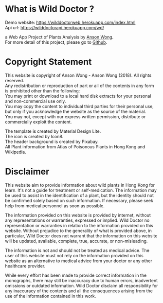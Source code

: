 # What is Wild Doctor ?
Demo website: https://wilddoctorweb.herokuapp.com/index.html<br>
Api url: https://wilddoctorapi.herokuapp.com/wd/<p>
a Web App Project of Plants Analysis by <a href="https://projectyuen.com">Anson Wong</a>.<br>
For more detail of this project, please go to <a href="https://github.com/YuenHK/Will-Doctor">Github</a>.<p>

# Copyright Statement
This website is copyright of Anson Wong - Anson Wong (2018). All rights reserved.<br>
Any redistribution or reproduction of part or all of the contents in any form is prohibited other than the following:<br>
You may print or download to a local hard disk extracts for your personal and non-commercial use only.<br>
You may copy the content to individual third parties for their personal use, but only if you acknowledge the website as the source of the material.<br>
You may not, except with our express written permission, distribute or commercially exploit the content.<p>
The template is created by Material Design Lite.<br>
The icon is created by Icon8.<br>
The header background is created by Pixabay.<br>
All Plant information from Atlas of Poisonous Plants in Hong Kong and Wikipedia.<p>

# Disclaimer
This website aim to provide information about wild plants in Hong Kong for learn. It's not  a guide for treatment or self-medication. The information may be used to assist in the identification of a plant, but the identity should not be confirmed solely based on such information. If necessary, please seek help from medical personnel as soon as possible.<p>
The information provided on this website is provided by internet, without any representations or warranties, expressed or implied. Wild Doctor no representation or warranties in relation to the information provided on this website. Without prejudice to the generality of what is provided above, in particular, Wild Doctor does not warrant that the information on this website will be updated, available, complete, true, accurate, or non-misleading.<p>
The information is not and should not be treated as medical advice. The user of this website must not rely on the information provided on this website as an alternative to medical advice from your doctor or any other healthcare provider.<p>
While every effort has been made to provide correct information in the monographs, there may still be inaccuracy due to human errors, inadvertent omissions or outdated information. Wild Doctor disclaim all responsibility for any inaccuracy of the contents and all the consequences arising from the use of the information contained in this work.<p>
